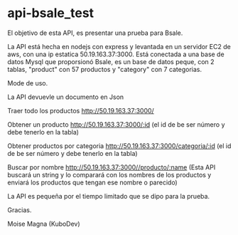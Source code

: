 # api-bsale_test
El objetivo de esta API, es presentar una prueba para Bsale.

La API está hecha en nodejs con express y levantada en un servidor EC2 de aws, con una ip estatica 50.19.163.37:3000. Está conectada a una base de datos Mysql que proporsionó Bsale, es un base de datos peque, con 2 tablas, "product" con 57 productos y "category" con 7 categorias.

Mode de uso.

La API devuevle un documento en Json

Traer todo los productos
http://50.19.163.37:3000/

Obtener un producto
http://50.19.163.37:3000/:id
(el id de be ser número y debe tenerlo en la tabla)

Obtener productos por categoria
http://50.19.163.37:3000/categoria/:id
(el id de be ser número y debe tenerlo en la tabla)

Buscar por nombre
http://50.19.163.37:3000//producto/:name
(Esta API buscará un string y lo comparará con los nombres de los productos y enviará los productos que tengan ese nombre o parecido)

La API es pequeña por el tiempo limitado que se dipo para la prueba.

Gracias.

Moise Magna (KuboDev)